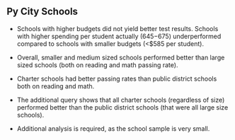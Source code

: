 ## Py City Schools ##

  * Schools with higher budgets did not yield better test results. Schools with higher spending per student actually ($645-$675) underperformed compared to schools with smaller budgets (<$585 per student).

  * Overall, smaller and medium sized schools performed better than large sized schools (both on reading and math passing rate).
  
  * Charter schools had better passing rates than public district schools both on reading and math.

  * The additional query shows that all charter schools (regardless of size) performed better than the public district schools (that were all large size schools).

  * Additional analysis is required, as the school sample is very small.